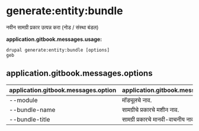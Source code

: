 # generate:entity:bundle
नवीन सामग्री प्रकार उत्पन्न करा (नोड / संस्था बंडल)

**application.gitbook.messages.usage:**
```
drupal generate:entity:bundle [options]
geb
```

## application.gitbook.messages.options
application.gitbook.messages.option | application.gitbook.messages.details
-------|-------------
--module | मॉड्यूलचे नाव.
--bundle-name | सामग्रीचे प्रकारचे मशीन नाव.
--bundle-title | सामग्री प्रकारचे मानवी-वाचनीय नाव.
